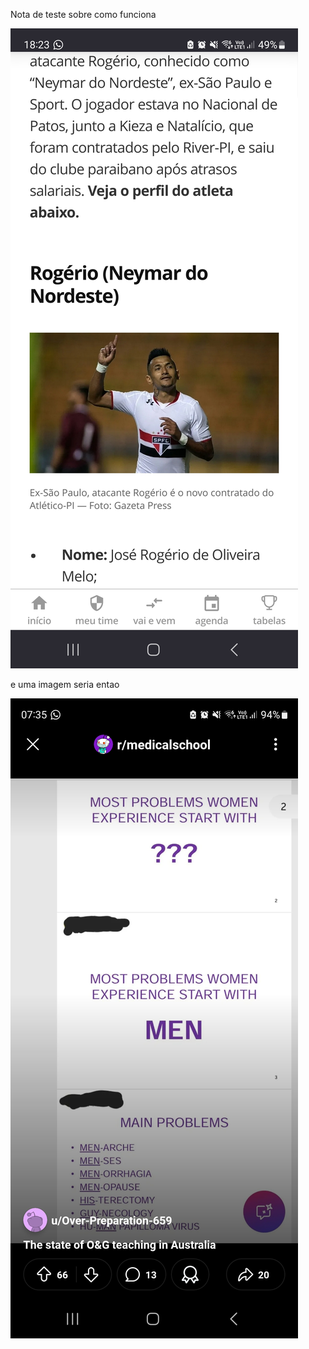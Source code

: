 Nota de teste sobre como funciona

![Nota de teste](Screenshot_20250131_182302_Firefox.jpg)

e uma imagem seria entao

![](Screenshot_20250201_073519_Reddit%201.jpg)